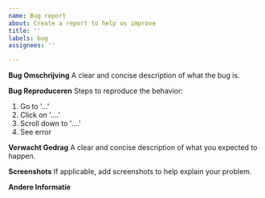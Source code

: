 ```yaml
---
name: Bug report
about: Create a report to help us improve
title: ''
labels: bug
assignees: ''

---
```


**Bug Omschrijving**
A clear and concise description of what the bug is.

**Bug Reproduceren**
Steps to reproduce the behavior:
1. Go to '...'
2. Click on '....'
3. Scroll down to '....'
4. See error

**Verwacht Gedrag**
A clear and concise description of what you expected to happen.

**Screenshots**
If applicable, add screenshots to help explain your problem.

**Andere Informatie**
